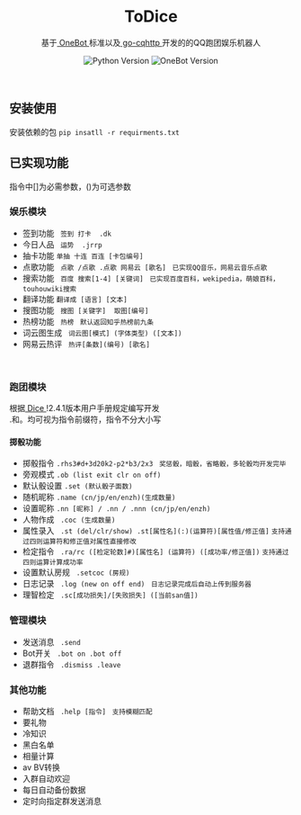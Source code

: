 <div align="center">

# ToDice

基于[ OneBot ](https://github.com/howmanybots/onebot)标准以及[ go-cqhttp ](https://github.com/Mrs4s/go-cqhttp)开发的的QQ跑团娱乐机器人

![Python Version](https://img.shields.io/badge/python-3.6+-blue.svg)
![OneBot Version](https://img.shields.io/badge/OneBot-v11-green)

</div>
</br>

## 安装使用
安装依赖的包 `pip insatll -r requirments.txt `
 
## 已实现功能
指令中[]为必需参数，()为可选参数

### 娱乐模块
* 签到功能  ` 签到 打卡  .dk`
* 今日人品  ` 运势  .jrrp`
* 抽卡功能  `单抽 十连 百连 [卡包编号]`
* 点歌功能  ` 点歌 /点歌 .点歌 网易云 [歌名]`    ` 已实现QQ音乐，网易云音乐点歌`
* 搜索功能  ` 百度 搜索[1-4] [关键词]`    ` 已实现百度百科，wekipedia，萌娘百科，touhouwiki搜索`
* 翻译功能  `翻译成 [语言] [文本] `
* 搜图功能  ` 搜图 [关键字]  取图[编号]`
* 热榜功能  ` 热榜`  ` 默认返回知乎热榜前九条` 
* 词云图生成  ` 词云图[模式] (字体类型) ([文本])`
* 网易云热评  ` 热评[条数](编号) [歌名]`

</br>

### 跑团模块
根据[ Dice ](https://github.com/Dice-Developer-Team/Dice)!2.4.1版本用户手册规定编写开发
</br>
.和。均可视为指令前缀符，指令不分大小写

#### 掷骰功能
* 掷骰指令  `.rhs3#d+3d20k2-p2*b3/2x3 `  `奖惩骰，暗骰，省略骰，多轮骰均开发完毕 `
* 旁观模式  `.ob (list exit clr on off)`
* 默认骰设置  `.set (默认骰子面数)`
* 随机昵称  `.name (cn/jp/en/enzh)(生成数量) `
* 设置昵称  `.nn [昵称] / .nn / .nnn (cn/jp/en/enzh) `
* 人物作成  ` .coc (生成数量)`
* 属性录入   ` .st (del/clr/show) .st[属性名](:)(运算符)[属性值/修正值]`  `支持通过四则运算符和修正值对属性直接修改 `
* 检定指令  ` .ra/rc ([检定轮数]#)[属性名] (运算符) ([成功率/修正值])`  `支持通过四则运算计算成功率`
* 设置默认房规  ` .setcoc (房规)`
* 日志记录  ` .log (new on off end)`  ` 日志记录完成后自动上传到服务器`
* 理智检定  ` .sc[成功损失]/[失败损失] ([当前san值])`

### 管理模块
* 发送消息  ` .send`
* Bot开关  ` .bot on .bot off`
* 退群指令  ` .dismiss .leave`

### 其他功能
* 帮助文档  ` .help [指令]`  ` 支持模糊匹配`
* 要礼物
* 冷知识
* 黑白名单
* 相量计算
* av BV转换
* 入群自动欢迎
* 每日自动备份数据
* 定时向指定群发送消息

